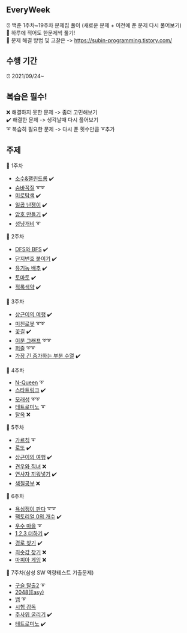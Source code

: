 ## EveryWeek
⏰ 백준 1주차~19주차 문제집 풀이 (새로운 문제 + 이전에 푼 문제 다시 풀어보기)\
🥇 하루에 적어도 한문제씩 풀기!\
🔆 문제 해결 방법 및 고찰은 -> https://subin-programming.tistory.com/ 

## 수행 기간
⏰ 2021/09/24~

## 복습은 필수!
❌ 해결하지 못한 문제 -> 좀더 고민해보기\
✔️ 해결한 문제 -> 생각날때 다시 풀어보기\
➰ 복습히 필요한 문제 -> 다시 푼 횟수만큼 ➰추가

## 주제
🔸 1주차
  - [소수&팰린드롬](https://www.acmicpc.net/problem/1747) ✔️
  - [숨바꼭질](https://www.acmicpc.net/problem/1697) ➰➰
  - [미로탐색](https://www.acmicpc.net/problem/2178) ✔️
  - [일곱 난쟁이](https://www.acmicpc.net/problem/2309) ✔️
  - [암호 만들기](https://www.acmicpc.net/problem/1759) ✔️
  - [성냥개비](https://www.acmicpc.net/problem/3687) ➰

🔹 2주차
  - [DFS와 BFS](https://www.acmicpc.net/problem/1260) ✔️
  - [단지번호 붙이기](https://www.acmicpc.net/problem/2667) ✔️
  - [유기농 배추](https://www.acmicpc.net/problem/1012) ✔️
  - [토마토](https://www.acmicpc.net/problem/7576) ✔️
  - [적록색약](https://www.acmicpc.net/problem/10026) ✔️

🔸 3주차
  - [상근이의 여행](https://www.acmicpc.net/problem/9372) ✔️
  - [미친로봇](https://www.acmicpc.net/problem/1405) ➰➰
  - [꽃길](https://www.acmicpc.net/problem/14620) ✔️
  - [이분 그래프](https://www.acmicpc.net/problem/1707) ➰➰
  - [퍼즐](https://www.acmicpc.net/problem/1525) ➰➰
  - [가장 긴 증가하는 부분 수열](https://www.acmicpc.net/problem/11053) ✔️

🔹 4주차
  - [N-Queen](https://www.acmicpc.net/problem/9663) ➰
  - [스타트링크](https://www.acmicpc.net/problem/5014) ✔️
  - [모래성](https://www.acmicpc.net/problem/10711) ➰➰
  - [테트로미노](https://www.acmicpc.net/problem/14500) ➰
  - [탈옥](https://www.acmicpc.net/problem/9376) ❌

🔸 5주차
  - [가르침](https://www.acmicpc.net/problem/1062) ➰
  - [로또](https://www.acmicpc.net/problem/6603) ✔️
  - [상근이의 여행](https://www.acmicpc.net/problem/9372) ✔️
  - [견우와 직녀](https://www.acmicpc.net/problem/16137) ❌
  - [연사자 끼워넣기](https://www.acmicpc.net/problem/14888) ✔️
  - [색칠공부](https://www.acmicpc.net/problem/9521) ❌

🔹 6주차
  - [욕심쟁이 판다](https://www.acmicpc.net/problem/1937) ➰➰
  - [팩토리얼 0의 개수](https://www.acmicpc.net/problem/1676) ✔️
  - [우수 마을](https://www.acmicpc.net/problem/1949) ➰
  - [1,2,3 더하기](https://www.acmicpc.net/problem/9095) ✔️
  - [경로 찾기](https://www.acmicpc.net/problem/11403) ✔️
  - [최솟값 찾기](https://www.acmicpc.net/problem/11003) ❌
  - [마피아 게임](https://www.acmicpc.net/problem/10542) ❌
    
🔸 7주차(삼성 SW 역량테스트 기출문제)
  - [구슬 탈출2](https://www.acmicpc.net/problem/13460) ➰
  - [2048(Easy)](https://www.acmicpc.net/problem/12100)
  - [뱀](https://www.acmicpc.net/problem/3190) ➰
  - [시험 감독](https://www.acmicpc.net/problem/13458)
  - [주사위 굴리기](https://www.acmicpc.net/problem/14499) ✔️
  - [테트로미노](https://www.acmicpc.net/problem/14500) ✔️

